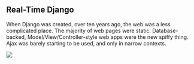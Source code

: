 ## Real-Time Django

When Django was created, over ten years ago, the web was a less complicated place. The majority of web pages were static. Database-backed, Model/View/Controller-style web apps were the new spiffy thing. Ajax was barely starting to be used, and only in narrow contexts.

![](https://heroku-blog-files.s3.amazonaws.com/posts/1473343845-django-asgi-websockets.png)